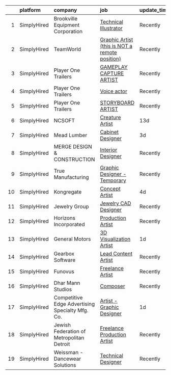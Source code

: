 

|    | platform    | company                                         | job                                                                                                                                                         | update_time   | location        |
|---:|:------------|:------------------------------------------------|:------------------------------------------------------------------------------------------------------------------------------------------------------------|:--------------|:----------------|
|  1 | SimplyHired | Brookville Equipment Corporation                | [Technical Illustrator](https://www.simplyhired.com/job/QLCG2JzfygG-9vu6uhMpJyynrPzbsaJ1LQ-cLCkGa0Lh0GNV7obrow?q=technical+artist)                          | Recently      | Brookville, PA  |
|  2 | SimplyHired | TeamWorld                                       | [Graphic Artist (this is NOT a remote position)](https://www.simplyhired.com/job/c4eUcKygXnUV-fMzeAwVH_uGuvYcXnCaRHLLDP9GNFRqJdOe1StTfA?q=technical+artist) | Recently      | Binghamton, NY  |
|  3 | SimplyHired | Player One Trailers                             | [GAMEPLAY CAPTURE ARTIST](https://www.simplyhired.com/job/HXraHgKIbG6vVLIo2Lf-zxGSaoEreIAl0QAAQLy0mMnX4sTA664D8A?q=technical+artist)                        | Recently      | Bellingham, WA  |
|  4 | SimplyHired | Player One Trailers                             | [Voice actor](https://www.simplyhired.com/job/spDD-EJ3TjYBjE8eMRZ9eEmKaVlWQD6z3yRQeU5qhxOkgExTKczNWQ?q=technical+artist)                                    | Recently      | Bellingham, WA  |
|  5 | SimplyHired | Player One Trailers                             | [STORYBOARD ARTIST](https://www.simplyhired.com/job/WsM3HESh11erc7gbrwmB9wOuLc4G8EpuzkIDIBZRmQv2tJ5MIdyzZQ?q=technical+artist)                              | Recently      | Bellingham, WA  |
|  6 | SimplyHired | NCSOFT                                          | [Creature Artist](https://www.simplyhired.com/job/uCVv-Kb2pf40CJBQbhd6jwnJROh0nmBWP-JzoET9HgrmtKfgUlwscA?q=technical+artist)                                | 13d           | Bellevue, WA    |
|  7 | SimplyHired | Mead Lumber                                     | [Cabinet Designer](https://www.simplyhired.com/job/JOweUw_l3pDPsqtIg-3gorBXWYvW_IStT4VkQXlyHLdhruJ2QjvyDg?q=technical+artist)                               | 3d            | Kearney, NE     |
|  8 | SimplyHired | MERGE DESIGN & CONSTRUCTION                     | [Interior Designer](https://www.simplyhired.com/job/RXrMWbBUeoKwRNJWIe3AQ9AP0rAqYJ-dKkj2ZIWx_tc7AQF1Z8otDA?q=technical+artist)                              | Recently      | Las Vegas, NV   |
|  9 | SimplyHired | True Manufacturing                              | [Graphic Designer - Temporary](https://www.simplyhired.com/job/46dkVfY7FfUfIj1YXCM7qMlhFG3uUkZHL4TNyrWSEU0jF2k1dSDiaA?q=technical+artist)                   | Recently      | O'Fallon, MO    |
| 10 | SimplyHired | Kongregate                                      | [Concept Artist](https://www.simplyhired.com/job/f9Of2nP1zUh_l_a0VkJ5UGbp6G65z4Q8Hp4VDtmMSr0VyjMhniP9_A?q=technical+artist)                                 | 4d            | San Diego, CA   |
| 11 | SimplyHired | Jewelry Group                                   | [Jewelry CAD Designer](https://www.simplyhired.com/job/aa4WLuUoHqDvSNbHCRX0RcJpLWhvd0MTqWvUKM0RBGzlBPi2kHxJ5g?q=technical+artist)                           | Recently      | Los Angeles, CA |
| 12 | SimplyHired | Horizons Incorporated                           | [Production Artist](https://www.simplyhired.com/job/iv2djtgSMhxGPISzE9DFG89Kw9JinFjElqpnAUYh3_BDaitJh_Uifg?q=technical+artist)                              | Recently      | Cincinnati, OH  |
| 13 | SimplyHired | General Motors                                  | [3D Visualization Artist](https://www.simplyhired.com/job/RR725UZvaj7RkDl6y6HCVTQd9d2-69SsMVGlMX385APdwuuCJjXJ8w?q=technical+artist)                        | 1d            | Remote          |
| 14 | SimplyHired | Gearbox Software                                | [Lead Content Artist](https://www.simplyhired.com/job/NHXjg_3zibnzVG7JrQ9mPxiFDpY08oqBqIiyjfkOeMgtVikrhfvtjQ?q=technical+artist)                            | Recently      | Frisco, TX      |
| 15 | SimplyHired | Funovus                                         | [Freelance Artist](https://www.simplyhired.com/job/wucjFvZG2JRNmwrYnLbwDVT3_DRVHLxMd8BzmWlUbytgTfm8cythdg?q=technical+artist)                               | Recently      | Remote          |
| 16 | SimplyHired | Dhar Mann Studios                               | [Composer](https://www.simplyhired.com/job/kwnQizPKE2LWUNb9f3K8PYHHcdtl229KHnwtTdltx_GNXod3JOqHtw?q=technical+artist)                                       | Recently      | Burbank, CA     |
| 17 | SimplyHired | Competitive Edge Advertising Specialty Mfg. Co. | [Artist - Graphic Designer](https://www.simplyhired.com/job/9CpoYukwJBBHFqHIhorHIicptveqiTSutMNEIMo8RrDHXH44rynROQ?q=technical+artist)                      | 1d            | Des Moines, IA  |
| 18 | SimplyHired | Jewish Federation of Metropolitan Detroit       | [Freelance Production Artist](https://www.simplyhired.com/job/oy2EPBxOZr8Kwk7YgmFRo5PpEU4UOWHDL6NxeFZ3gpm4U2SRn7mh3Q?q=technical+artist)                    | Recently      | Remote          |
| 19 | SimplyHired | Weissman - Dancewear Solutions                  | [Technical Designer](https://www.simplyhired.com/job/xtar5z6EMRyclIiGv4njTs8bFu9PXXFzqou0QGXxGoOGwzdm8JSL4A?q=technical+artist)                             | Recently      | St. Louis, MO   |